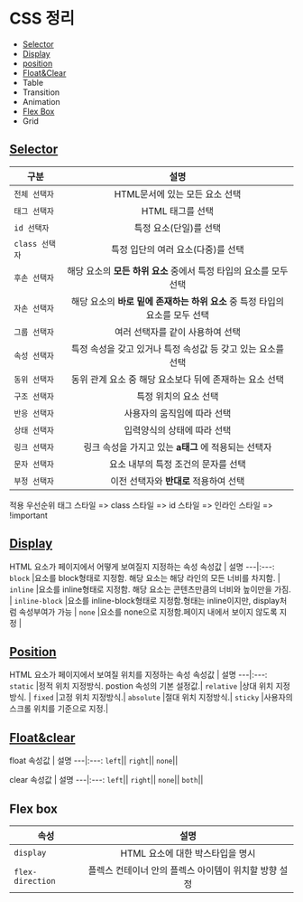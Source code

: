 
# CSS 정리

- [Selector](#selector)
- [Display](#display)
- [position](#position)
- [Float&Clear](#float&clear)
- Table
- Transition
- Animation
- [Flex Box](#flex-box)
- Grid

## [Selector](main/1_selector/selector.html)
구분 | 설명 
---|:---:
`전체 선택자` | HTML문서에 있는 모든 요소 선택| 
`태그 선택자` | HTML 태그를 선택| 
`id 선택자`    | 특정 요소(단일)를 선택| 
`class 선택자`| 특정 입단의 여러 요소(다중)를 선택 | 
`후손 선택자` | 해당 요소의 __모든 하위 요소__ 중에서 특정 타입의 요소를 모두 선택| 
`자손 선택자` | 해당 요소의 __바로 밑에 존재하는 하위 요소__ 중 특정 타입의 요소를 모두 선택| 
`그룹 선택자` | 여러 선택자를 같이 사용하여 선택 | 
`속성 선택자` | 특정 속성을 갖고 있거나 특정 속성값 등 갖고 있는 요소를 선택| 
`동위 선택자` | 동위 관계 요소 중 해당 요소보다 뒤에 존재하는 요소 선택| 
`구조 선택자` | 특정 위치의 요소 선택 | 
`반응 선택자` | 사용자의 움직임에 따라 선택| 
`상태 선택자` | 입력양식의 상태에 따라 선택 | 
`링크 선택자` | 링크 속성을 가지고 있는 __a태그__ 에 적용되는 선택자| 
`문자 선택자` | 요소 내부의 특정 조건의 문자를 선택 | 
`부정 선택자` | 이전 선택자와 __반대로__ 적용하여 선택 | 

적용 우선순위
태그 스타일 => class 스타일 => id 스타일 => 인라인 스타일 => !important

## [Display](main/2_display/display.html)
HTML 요소가 페이지에서 어떻게 보여질지 지정하는 속성
속성값 | 설명 
---|:---:
`block` |요소를 block형태로 지정함. 해당 요소는 해당 라인의 모든 너비를 차지함. |
`inline` |요소를 inline형태로 지정함. 해당 요소는 콘텐츠만큼의 너비와 높이만을 가짐.  |
`inline-block` |요소를 inline-block형태로 지정함.형태는 inline이지만, display처럼 속성부여가 가능  |
`none` |요소를 none으로 지정함.페이지 내에서 보이지 않도록 지정 |

## [Position](main/3_position/position.html)
HTML 요소가 페이지에서 보여질 위치를 지정하는 속성
속성값 | 설명
---|:---:
`static` |정적 위치 지정방식. postion 속성의 기본 설정값.|
`relative` |상대 위치 지정방식. |
`fixed` |고정 위치 지정방식.|
`absolute` |절대 위치 지정방식.|
`sticky` |사용자의 스크롤 위치를 기준으로 지정.|

## [Float&clear](main/4_float/float.html)

float
속성값 | 설명
---|:---:
`left`||
`right`||
`none`||

clear
속성값 | 설명
---|:---:
`left`||
`right`||
`none`||
`both`||

## Flex box
속성 | 설명 
---|:---:
`display`        | HTML 요소에 대한 박스타입을 명시 | 
`flex-direction` | 플렉스 컨테이너 안의 플렉스 아이템이 위치할 방향 설정 |

